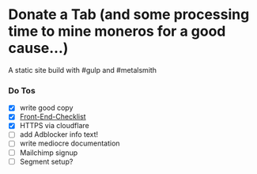 # Donate a Tab (and some processing time to mine moneros for a good cause…)
A static site build with #gulp and #metalsmith

### Do Tos
* [x] write good copy
* [x] [Front-End-Checklist](https://github.com/thedaviddias/Front-End-Checklist)
* [x] HTTPS via cloudflare
* [ ] add Adblocker info text!
* [ ] write mediocre documentation
* [ ] Mailchimp signup
* [ ] Segment setup?
